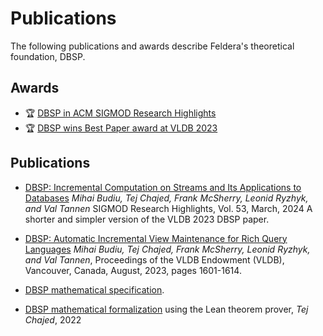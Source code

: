 # Publications

The following publications and awards describe Feldera's theoretical foundation, DBSP.

## Awards

* :trophy: [DBSP in ACM SIGMOD Research Highlights](https://www.feldera.com/blog/sigmod-research-highlights/)
* :trophy: [DBSP wins Best Paper award at VLDB 2023 ](https://www.feldera.com/blog/Best-Research-Paper-VLDB-2023/)

## Publications

* [DBSP: Incremental Computation on Streams and Its Applications to Databases](https://sigmodrecord.org/?smd_process_download=1&download_id=13708)
  *Mihai Budiu, Tej Chajed, Frank McSherry, Leonid Ryzhyk, and Val Tannen*
  SIGMOD Research Highlights, Vol. 53, March, 2024
  A shorter and simpler version of the VLDB 2023 DBSP paper.

* [DBSP: Automatic Incremental View Maintenance for Rich Query
  Languages](https://docs.feldera.com/vldb23.pdf)
  *Mihai Budiu, Tej Chajed, Frank McSherry, Leonid Ryzhyk, and Val
  Tannen*, Proceedings of the VLDB Endowment (VLDB), Vancouver,
  Canada, August, 2023, pages 1601-1614.

* [DBSP mathematical specification](https://mihaibudiu.github.io/work/dbsp-spec.pdf).

* [DBSP mathematical formalization](https://github.com/tchajed/database-stream-processing-theory) using the Lean theorem
  prover, *Tej Chajed*, 2022
